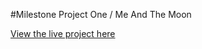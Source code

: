 #Milestone Project One /  Me And The Moon

[View the live project here](https://matthewelstone.github.io/MeAndTheMoon/index.html)
 